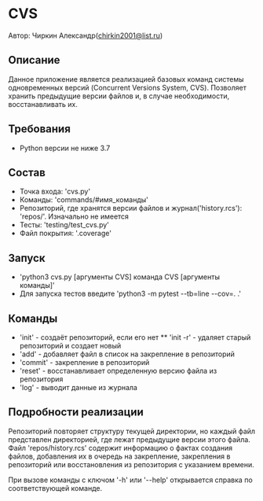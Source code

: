 # CVS
Автор: Чиркин Александр(chirkin2001@list.ru)

## Описание
Данное приложение является реализацией базовых команд системы одновременных версий (Concurrent Versions System, CVS).
Позволяет хранить предыдущие версии файлов и, в случае необходимости, восстанавливать их.

## Требования
* Python версии не ниже 3.7

## Состав
* Точка входа: 'cvs.py'
* Команды: 'commands/#имя_команды'
* Репозиторий, где хранятся версии файлов и журнал('history.rcs'): 'repos/'. Изначально не имеется
* Тесты: 'testing/test_cvs.py'
* Файл покрытия: '.coverage'

## Запуск
* 'python3 cvs.py [аргументы CVS] команда CVS [аргументы команды]'
* Для запуска тестов введите 'python3 -m pytest --tb=line --cov=. .'

## Команды
* 'init' - создаёт репозиторий, если его нет
** 'init -r' - удаляет старый репозиторий и создает новый
* 'add' - добавляет файл в список на закрепление в репозиторий
* 'commit' - закрепление в репозиторий
* 'reset' - восстанавливает определенную версию файла из репозитория
* 'log' - выводит данные из журнала

## Подробности реализации
Репозиторий повторяет структуру текущей директории, но каждый файл представлен директорией, где лежат предыдущие версии этого файла.
Файл 'repos/history.rcs' содержит информацию о фактах создания файлов, добавления их в очередь на закрепление,
закрепления в репозиторий или восстановления из репозитория с указанием времени.

При вызове команды с ключом '-h' или '--help' открывается справка по соответствующей команде.
